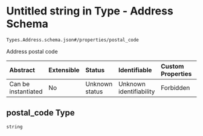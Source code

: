 # Untitled string in Type - Address Schema

```txt
Types.Address.schema.json#/properties/postal_code
```

Address postal code

| Abstract            | Extensible | Status         | Identifiable            | Custom Properties | Additional Properties | Access Restrictions | Defined In                                                                            |
| :------------------ | :--------- | :------------- | :---------------------- | :---------------- | :-------------------- | :------------------ | :------------------------------------------------------------------------------------ |
| Can be instantiated | No         | Unknown status | Unknown identifiability | Forbidden         | Allowed               | none                | [Address.schema.json*](../../schema/types/Address.schema.json "open original schema") |

## postal_code Type

`string`
